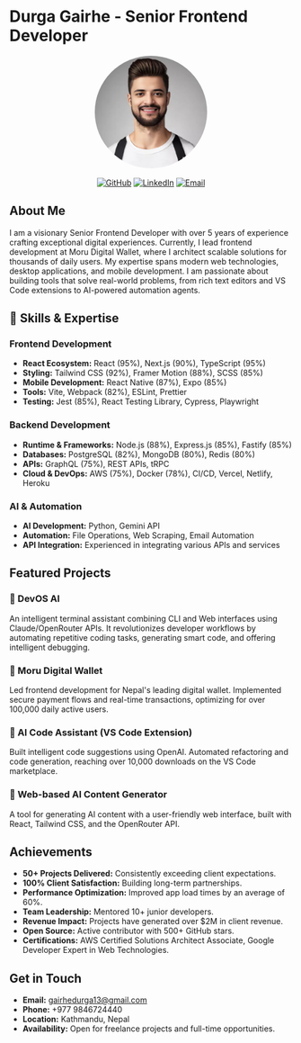 # Durga Gairhe - Senior Frontend Developer

<p align="center">
  <img src="public/images/durga.png" alt="Durga Gairhe" width="200" style="border-radius: 50%;">
</p>

<p align="center">
  <a href="https://github.com/dpgaire" target="_blank"><img src="https://img.shields.io/badge/GitHub-100000?style=for-the-badge&logo=github&logoColor=white" alt="GitHub"></a>
  <a href="https://linkedin.com/in/durga-gairhe" target="_blank"><img src="https://img.shields.io/badge/LinkedIn-0077B5?style=for-the-badge&logo=linkedin&logoColor=white" alt="LinkedIn"></a>
  <a href="mailto:gairhedurga13@gmail.com"><img src="https://img.shields.io/badge/Email-D14836?style=for-the-badge&logo=gmail&logoColor=white" alt="Email"></a>
</p>

## About Me

I am a visionary Senior Frontend Developer with over 5 years of experience crafting exceptional digital experiences. Currently, I lead frontend development at Moru Digital Wallet, where I architect scalable solutions for thousands of daily users. My expertise spans modern web technologies, desktop applications, and mobile development. I am passionate about building tools that solve real-world problems, from rich text editors and VS Code extensions to AI-powered automation agents.

## 🚀 Skills & Expertise

### Frontend Development
- **React Ecosystem:** React (95%), Next.js (90%), TypeScript (95%)
- **Styling:** Tailwind CSS (92%), Framer Motion (88%), SCSS (85%)
- **Mobile Development:** React Native (87%), Expo (85%)
- **Tools:** Vite, Webpack (82%), ESLint, Prettier
- **Testing:** Jest (85%), React Testing Library, Cypress, Playwright

### Backend Development
- **Runtime & Frameworks:** Node.js (88%), Express.js (85%), Fastify (85%)
- **Databases:** PostgreSQL (82%), MongoDB (80%), Redis (80%)
- **APIs:** GraphQL (75%), REST APIs, tRPC
- **Cloud & DevOps:** AWS (75%), Docker (78%), CI/CD, Vercel, Netlify, Heroku

### AI & Automation
- **AI Development:** Python, Gemini API
- **Automation:** File Operations, Web Scraping, Email Automation
- **API Integration:** Experienced in integrating various APIs and services

## Featured Projects

### 🤖 DevOS AI
An intelligent terminal assistant combining CLI and Web interfaces using Claude/OpenRouter APIs. It revolutionizes developer workflows by automating repetitive coding tasks, generating smart code, and offering intelligent debugging.

### 🏦 Moru Digital Wallet
Led frontend development for Nepal's leading digital wallet. Implemented secure payment flows and real-time transactions, optimizing for over 100,000 daily active users.

### 📝 AI Code Assistant (VS Code Extension)
Built intelligent code suggestions using OpenAI. Automated refactoring and code generation, reaching over 10,000 downloads on the VS Code marketplace.

### 🎨 Web-based AI Content Generator
A tool for generating AI content with a user-friendly web interface, built with React, Tailwind CSS, and the OpenRouter API.

## Achievements

- **50+ Projects Delivered:** Consistently exceeding client expectations.
- **100% Client Satisfaction:** Building long-term partnerships.
- **Performance Optimization:** Improved app load times by an average of 60%.
- **Team Leadership:** Mentored 10+ junior developers.
- **Revenue Impact:** Projects have generated over $2M in client revenue.
- **Open Source:** Active contributor with 500+ GitHub stars.
- **Certifications:** AWS Certified Solutions Architect Associate, Google Developer Expert in Web Technologies.

## Get in Touch

- **Email:** gairhedurga13@gmail.com
- **Phone:** +977 9846724440
- **Location:** Kathmandu, Nepal
- **Availability:** Open for freelance projects and full-time opportunities.
